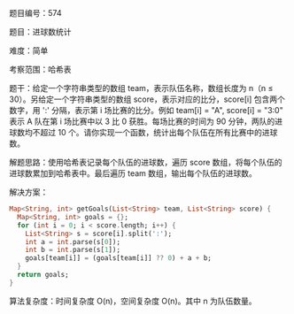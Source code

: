 题目编号：574

题目：进球数统计

难度：简单

考察范围：哈希表

题干：给定一个字符串类型的数组 team，表示队伍名称，数组长度为 n（n ≤ 30）。另给定一个字符串类型的数组 score，表示对应的比分，score[i] 包含两个数字，用 ':' 分隔，表示第 i 场比赛的比分。例如 team[i] = "A", score[i] = "3:0" 表示 A 队在第 i 场比赛中以 3 比 0 获胜。每场比赛的时间为 90 分钟，两队的进球数均不超过 10 个。请你实现一个函数，统计出每个队伍在所有比赛中的进球数。

解题思路：使用哈希表记录每个队伍的进球数，遍历 score 数组，将每个队伍的进球数累加到哈希表中。最后遍历 team 数组，输出每个队伍的进球数。

解决方案：

```dart
Map<String, int> getGoals(List<String> team, List<String> score) {
  Map<String, int> goals = {};
  for (int i = 0; i < score.length; i++) {
    List<String> s = score[i].split(':');
    int a = int.parse(s[0]);
    int b = int.parse(s[1]);
    goals[team[i]] = (goals[team[i]] ?? 0) + a + b;
  }
  return goals;
}
```

算法复杂度：时间复杂度 O(n)，空间复杂度 O(n)。其中 n 为队伍数量。
